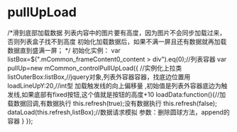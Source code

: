 # pullUpLoad
/*滑到底部加载数据
 列表内容中的图片要有高度，因为图片不会同步加载过来，否则列表盒子找不到高度
 初始化加载数据后，如果不满一屏且还有数据就再加载数据直到盛满一屏；
 */
 初始化实例：
	var listBox=$(".mCommon_frameContent0_content > div").eq(0);//列表容器
	var pullUp=new mCommon_controlPullUpLoad({ //实例化上拉类
				listOuterBox:listBox,//jquery对象,列表外容器容器，找底边位置用
				loadLineUpY:20,//int型 加载触发线的向上偏移量 ,初始值是列表外容器底边为触发线,如果底部有fixed按钮,这个值就是按钮的高度+10
				loadData:function(){//加载数据回调,有数据执行 this.refresh(true);没有数据执行 this.refresh(false);
				dataLoad(this.refresh,listBox);//数据请求模拟 参数：删除圆球方法，append的容器
				}
			});
